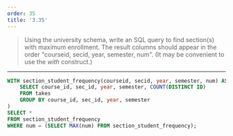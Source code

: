 ```yaml
---
order: 35
title: '3.35'
---
```

> Using the university schema, write an SQL query to find section(s) with maximum
> enrollment. The result columns should appear in the order "courseid, secid, year, 
> semester, num". (It may be convenient to use the _with_ construct.)

--------------------------------

```sql
WITH section_student_frequency(courseid, secid, year, semester, num) AS (
    SELECT course_id, sec_id, year, semester, COUNT(DISTINCT ID)
    FROM takes
    GROUP BY course_id, sec_id, year, semester
)
SELECT *
FROM section_student_frequency
WHERE num = (SELECT MAX(num) FROM section_student_frequency);
```